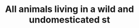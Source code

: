 ---
title: All animals living in a wild and undomesticated st
longTitle: 'All animals living in a wild and undomesticated state.'
tags:
- gccommon
scopeNote:
- "[[Wildlife]]"
---